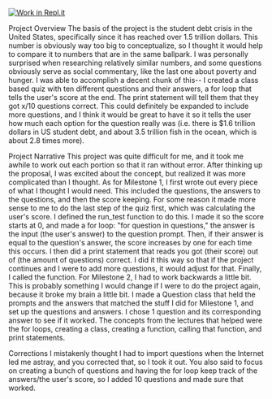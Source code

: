 [![Work in Repl.it](https://classroom.github.com/assets/work-in-replit-14baed9a392b3a25080506f3b7b6d57f295ec2978f6f33ec97e36a161684cbe9.svg)](https://classroom.github.com/online_ide?assignment_repo_id=3754331&assignment_repo_type=AssignmentRepo)


Project Overview
The basis of the project is the student debt crisis in the United States, specifically since it has reached over 1.5 trillion dollars. This number is obviously way too big to conceptualize, so I thought it would help to compare it to numbers that are in the same ballpark. I was personally surprised when researching relatively similar numbers, and some questions obviously serve as social commentary, like the last one about poverty and hunger.
I was able to accomplish a decent chunk of this-- I created a class based quiz with ten different questions and their answers, a for loop that tells the user's score at the end. The print statement will tell them that they got x/10 questions correct.
This could definitely be expanded to include more questions, and I think it would be great to have it so it tells the user how much each option for the question really was (i.e. there is $1.6 trillion dollars in US student debt, and about 3.5 trillion fish in the ocean, which is about 2.8 times more).

Project Narrative
This project was quite difficult for me, and it took me awhile to work out each portion so that it ran without error. After thinking up the proposal, I was excited about the concept, but realized it was more complicated than I thought. As for Milestone 1, I first wrote out every piece of what I thought I would need. This included the questions, the answers to the questions, and then the score keeping. For some reason it made more sense to me to do the last step of the quiz first, which was calculating the user's score. I defined the run_test function to do this. I made it so the score starts at 0, and made a for loop: "for question in questions," the answer is the input (the user's answer) to the question prompt. Then, if their answer is equal to the question's answer, the score increases by one for each time this occurs. I then did a print statement that reads you got (their score) out of (the amount of questions) correct. I did it this way so that if the project continues and I were to add more questions, it would adjust for that. Finally, I called the function.
For Milestone 2, I had to work backwards a little bit. This is probably something I would change if I were to do the project again, because it broke my brain a little bit. I made a Question class that held the prompts and the answers that matched the stuff I did for Milestone 1, and set up the questions and answers. I chose 1 question and its corresponding answer to see if it worked.
The concepts from the lectures that helped were the for loops, creating a class, creating a function, calling that function, and print statements.

Corrections
I mistakenly thought I had to import questions when the Internet led me astray, and you corrected that, so I took it out.
You also said to focus on creating a bunch of questions and having the for loop keep track of the answers/the user's score, so I added 10 questions and made sure that worked.
